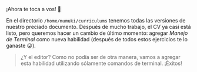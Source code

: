 ¡Ahora te toca a vos! :grimacing:

En el directorio `/home/mumuki/curriculums` tenemos todas las versiones de nuestro preciado documento. Después de mucho trabajo, el CV ya casi está listo, pero queremos hacer un cambio de último momento: agregar _Manejo de Terminal_ como nueva habilidad (después de todos estos ejercicios te lo ganaste :stuck_out_tongue_winking_eye:).

> ¿Y el editor? Como no podía ser de otra manera, vamos a agregar esta habilidad utilizando sólamente comandos de terminal. ¡Éxitos!